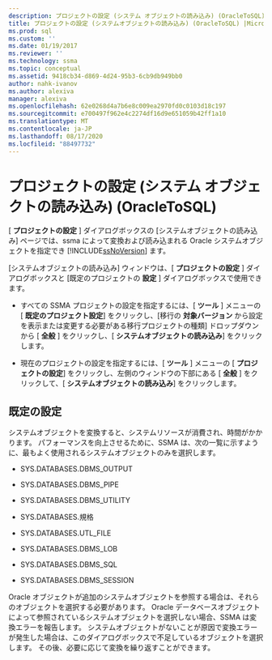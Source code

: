 ```yaml
---
description: プロジェクトの設定 (システム オブジェクトの読み込み) (OracleToSQL)
title: プロジェクトの設定 (システムオブジェクトの読み込み) (OracleToSQL) |Microsoft Docs
ms.prod: sql
ms.custom: ''
ms.date: 01/19/2017
ms.reviewer: ''
ms.technology: ssma
ms.topic: conceptual
ms.assetid: 9418cb34-d869-4d24-95b3-6cb9db949bb0
author: nahk-ivanov
ms.author: alexiva
manager: alexiva
ms.openlocfilehash: 62e0268d4a7b6e8c009ea2970fd0c0103d18c197
ms.sourcegitcommit: e700497f962e4c2274df16d9e651059b42ff1a10
ms.translationtype: MT
ms.contentlocale: ja-JP
ms.lasthandoff: 08/17/2020
ms.locfileid: "88497732"
---
```

# <a name="project-settingsloading-system-objects-oracletosql"></a>プロジェクトの設定 (システム オブジェクトの読み込み) (OracleToSQL)
[ **プロジェクトの設定** ] ダイアログボックスの [システムオブジェクトの読み込み] ページでは、ssma によって変換および読み込まれる Oracle システムオブジェクトを指定でき [!INCLUDE[ssNoVersion](../../includes/ssnoversion-md.md)] ます。  
  
[システムオブジェクトの読み込み] ウィンドウは、[ **プロジェクトの設定** ] ダイアログボックスと [既定のプロジェクトの **設定** ] ダイアログボックスで使用できます。  
  
-   すべての SSMA プロジェクトの設定を指定するには、[ **ツール** ] メニューの [ **既定のプロジェクト設定**] をクリックし、[移行の **対象バージョン** から設定を表示または変更する必要がある移行プロジェクトの種類] ドロップダウンから [ **全般** ] をクリックし、[ **システムオブジェクトの読み込み**] をクリックします。  
  
-   現在のプロジェクトの設定を指定するには、[ **ツール** ] メニューの [ **プロジェクトの設定**] をクリックし、左側のウィンドウの下部にある [ **全般** ] をクリックして、[ **システムオブジェクトの読み込み**] をクリックします。  
  
## <a name="default-settings"></a>既定の設定  
システムオブジェクトを変換すると、システムリソースが消費され、時間がかかります。 パフォーマンスを向上させるために、SSMA は、次の一覧に示すように、最もよく使用されるシステムオブジェクトのみを選択します。  
  
-   SYS.DATABASES.DBMS_OUTPUT  
  
-   SYS.DATABASES.DBMS_PIPE  
  
-   SYS.DATABASES.DBMS_UTILITY  
  
-   SYS.DATABASES.規格  
  
-   SYS.DATABASES.UTL_FILE  
  
-   SYS.DATABASES.DBMS_LOB  
  
-   SYS.DATABASES.DBMS_SQL  
  
-   SYS.DATABASES.DBMS_SESSION  
  
Oracle オブジェクトが追加のシステムオブジェクトを参照する場合は、それらのオブジェクトを選択する必要があります。 Oracle データベースオブジェクトによって参照されているシステムオブジェクトを選択しない場合、SSMA は変換エラーを報告します。 システムオブジェクトがないことが原因で変換エラーが発生した場合は、このダイアログボックスで不足しているオブジェクトを選択します。 その後、必要に応じて変換を繰り返すことができます。  
  
